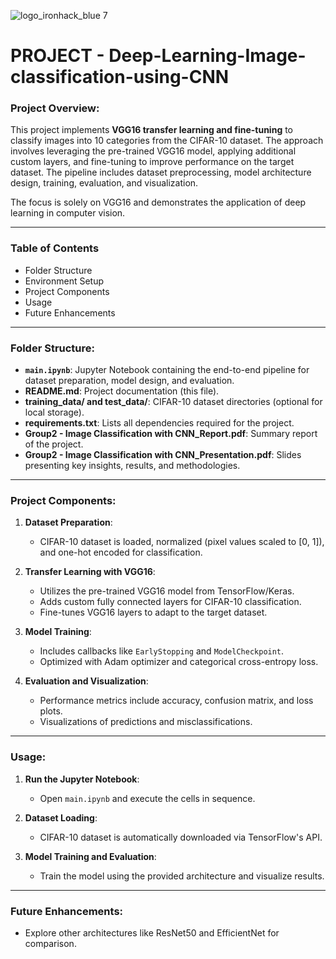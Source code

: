 ![logo_ironhack_blue 7](https://user-images.githubusercontent.com/23629340/40541063-a07a0a8a-601a-11e8-91b5-2f13e4e6b441.png)

# PROJECT - Deep-Learning-Image-classification-using-CNN

### Project Overview:
This project implements **VGG16 transfer learning and fine-tuning** to classify images into 10 categories from the CIFAR-10 dataset. The approach involves leveraging the pre-trained VGG16 model, applying additional custom layers, and fine-tuning to improve performance on the target dataset. The pipeline includes dataset preprocessing, model architecture design, training, evaluation, and visualization.

The focus is solely on VGG16 and demonstrates the application of deep learning in computer vision.

---

### Table of Contents
- Folder Structure
- Environment Setup
- Project Components
- Usage
- Future Enhancements

---

### Folder Structure:
- **`main.ipynb`**: Jupyter Notebook containing the end-to-end pipeline for dataset preparation, model design, and evaluation.
- **README.md**: Project documentation (this file).
- **training_data/ and test_data/**: CIFAR-10 dataset directories (optional for local storage).
- **requirements.txt**: Lists all dependencies required for the project.
- **Group2 - Image Classification with CNN_Report.pdf**: Summary report of the project.
- **Group2 - Image Classification with CNN_Presentation.pdf**: Slides presenting key insights, results, and methodologies.

---

### Project Components:
1. **Dataset Preparation**:
   - CIFAR-10 dataset is loaded, normalized (pixel values scaled to [0, 1]), and one-hot encoded for classification.

2. **Transfer Learning with VGG16**:
   - Utilizes the pre-trained VGG16 model from TensorFlow/Keras.
   - Adds custom fully connected layers for CIFAR-10 classification.
   - Fine-tunes VGG16 layers to adapt to the target dataset.

3. **Model Training**:
   - Includes callbacks like `EarlyStopping` and `ModelCheckpoint`.
   - Optimized with Adam optimizer and categorical cross-entropy loss.

4. **Evaluation and Visualization**:
   - Performance metrics include accuracy, confusion matrix, and loss plots.
   - Visualizations of predictions and misclassifications.

---

### Usage:
1. **Run the Jupyter Notebook**:
   - Open `main.ipynb` and execute the cells in sequence.

2. **Dataset Loading**:
   - CIFAR-10 dataset is automatically downloaded via TensorFlow's API.

3. **Model Training and Evaluation**:
   - Train the model using the provided architecture and visualize results.

---

### Future Enhancements:
- Explore other architectures like ResNet50 and EfficientNet for comparison.


